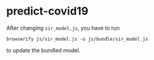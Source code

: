 # predict-covid19

After changing `sir_model.js`, you have to run
```
browserify js/sir_model.js -o js/bundle/sir_model.js
```
to update the bundled model.
